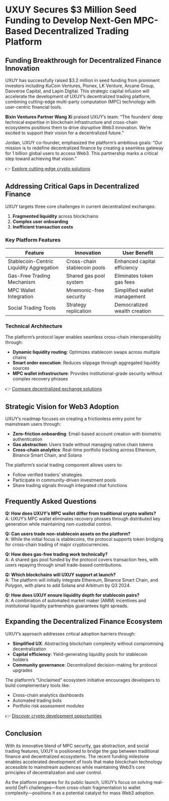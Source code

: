 # UXUY Secures $3 Million Seed Funding to Develop Next-Gen MPC-Based Decentralized Trading Platform  

## Funding Breakthrough for Decentralized Finance Innovation  

UXUY has successfully raised $3.2 million in seed funding from prominent investors including KuCoin Ventures, Pionex, LK Venture, Arcane Group, Daoverse Capital, and Lapin Digital. This strategic capital infusion will accelerate the development of UXUY’s decentralized trading platform, combining cutting-edge multi-party computation (MPC) technology with user-centric financial tools.  

**Bixin Ventures Partner Wang Xi** praised UXUY’s team: “The founders’ deep technical expertise in blockchain infrastructure and cross-chain ecosystems positions them to drive disruptive Web3 innovation. We’re excited to support their vision for a decentralized future.”  

Jordan, UXUY co-founder, emphasized the platform’s ambitious goals: “Our mission is to redefine decentralized finance by creating a seamless gateway for 1 billion global users to access Web3. This partnership marks a critical step toward achieving that vision.”  

👉 [Explore cutting-edge crypto solutions](https://bit.ly/okx-bonus)  

## Addressing Critical Gaps in Decentralized Finance  

UXUY targets three core challenges in current decentralized exchanges:  

1. **Fragmented liquidity** across blockchains  
2. **Complex user onboarding**  
3. **Inefficient transaction costs**  

### Key Platform Features  

| Feature | Innovation | User Benefit |  
|--------|------------|--------------|  
| Stablecoin-Centric Liquidity Aggregation | Cross-chain stablecoin pools | Enhanced capital efficiency |  
| Gas-Free Trading Mechanism | Shared gas pool system | Eliminates token gas fees |  
| MPC Wallet Integration | Mnemonic-free security | Simplified wallet management |  
| Social Trading Tools | Strategy replication | Democratized wealth creation |  

### Technical Architecture  

The platform’s protocol layer enables seamless cross-chain interoperability through:  
- **Dynamic liquidity routing**: Optimizes stablecoin swaps across multiple chains  
- **Smart order execution**: Reduces slippage through aggregated liquidity sources  
- **MPC wallet infrastructure**: Provides institutional-grade security without complex recovery phrases  

👉 [Compare decentralized exchange solutions](https://bit.ly/okx-bonus)  

## Strategic Vision for Web3 Adoption  

UXUY’s roadmap focuses on creating a frictionless entry point for mainstream users through:  
- **Zero-friction onboarding**: Email-based account creation with biometric authentication  
- **Gas abstraction**: Users trade without managing native chain tokens  
- **Cross-chain analytics**: Real-time portfolio tracking across Ethereum, Binance Smart Chain, and Solana  

The platform’s social trading component allows users to:  
- Follow verified traders’ strategies  
- Participate in community-driven investment pools  
- Share trading signals through integrated chat functions  

## Frequently Asked Questions  

**Q: How does UXUY’s MPC wallet differ from traditional crypto wallets?**  
A: UXUY’s MPC wallet eliminates recovery phrases through distributed key generation while maintaining non-custodial control.  

**Q: Can users trade non-stablecoin assets on the platform?**  
A: While the initial focus is stablecoins, the protocol supports token bridging for cross-chain trading of major cryptocurrencies.  

**Q: How does gas-free trading work technically?**  
A: A shared gas pool funded by the protocol covers transaction fees, with users repaying through small trade-based contributions.  

**Q: Which blockchains will UXUY support at launch?**  
A: The platform will initially integrate Ethereum, Binance Smart Chain, and Polygon, with plans to add Solana and Arbitrum by Q3 2024.  

**Q: How does UXUY ensure liquidity depth for stablecoin pairs?**  
A: A combination of automated market maker (AMM) incentives and institutional liquidity partnerships guarantees tight spreads.  

## Expanding the Decentralized Finance Ecosystem  

UXUY’s approach addresses critical adoption barriers through:  
- **Simplified UX**: Abstracting blockchain complexity without compromising decentralization  
- **Capital efficiency**: Yield-generating liquidity pools for stablecoin holders  
- **Community governance**: Decentralized decision-making for protocol upgrades  

The platform’s “Unclaimed” ecosystem initiative encourages developers to build complementary tools like:  
- Cross-chain analytics dashboards  
- Automated trading bots  
- Portfolio risk assessment modules  

👉 [Discover crypto development opportunities](https://bit.ly/okx-bonus)  

## Conclusion  

With its innovative blend of MPC security, gas abstraction, and social trading features, UXUY is positioned to bridge the gap between traditional finance and decentralized ecosystems. The recent funding milestone enables accelerated development of tools that make blockchain technology accessible to mainstream audiences while maintaining Web3’s core principles of decentralization and user control.  

As the platform prepares for its public launch, UXUY’s focus on solving real-world DeFi challenges—from cross-chain fragmentation to wallet complexity—positions it as a potential catalyst for mass Web3 adoption.